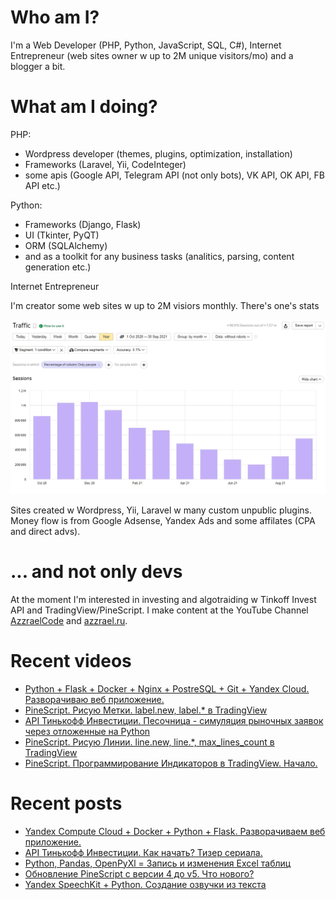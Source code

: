 # Who am I?

I'm a Web Developer (PHP, Python, JavaScript, SQL, C#), Internet Entrepreneur (web sites owner w up to 2M unique visitors/mo) and a blogger a bit.

# What am I doing?

PHP:
- Wordpress developer (themes, plugins, optimization, installation) 
- Frameworks (Laravel, Yii, CodeInteger)
- some apis (Google API, Telegram API (not only bots), VK API, OK API, FB API etc.)

Python:
- Frameworks (Django, Flask)
- UI (Tkinter, PyQT)
- ORM (SQLAlchemy)
- and as a toolkit for any business tasks (analitics, parsing, content generation etc.)

Internet Entrepreneur

I'm creator some web sites w up to 2M visiors monthly. There's one's stats

![Unique visitors in 2021](https://github.com/AzzraelCode/AzzraelCode/blob/main/images/n.jpg?raw=true)

Sites created w Wordpress, Yii, Laravel w many custom unpublic plugins. Money flow is from Google Adsense, Yandex Ads and some affilates (CPA and direct advs).

# ... and not only devs

At the moment I'm interested in investing and algotraiding w Tinkoff Invest API and TradingView/PineScript. I make content at the YouTube Channel [AzzraelCode](https://www.youtube.com/channel/UCf6kozNejHoQuFhBDB8cfxA) and [azzrael.ru](https://azzrael.ru). 

# Recent videos

<!-- AZZCODEYT:START -->
- [Python + Flask + Docker + Nginx + PostreSQL + Git + Yandex Cloud. Разворачиваю веб приложение.](https://www.youtube.com/watch?v=w7Sx_QNCekE)
- [PineScript. Рисую Метки. label.new, label.* в TradingView](https://www.youtube.com/watch?v=Xql_tCBZGVg)
- [API Тинькофф Инвестиции. Песочница - симуляция рыночных заявок через отложенные на Python](https://www.youtube.com/watch?v=B7jjyFu4CXE)
- [PineScript. Рисую Линии. line.new, line.*, max_lines_count в TradingView](https://www.youtube.com/watch?v=towI2HXEH-Q)
- [PineScript. Программирование Индикаторов в TradingView. Начало.](https://www.youtube.com/watch?v=yQcAtO8usTg)
<!-- AZZCODEYT:END -->


# Recent posts

<!-- AZZRAELRU:START -->
- [Yandex Compute Cloud + Docker + Python + Flask. Разворачиваем веб приложение.](https://azzrael.ru/yandex-compute-cloud-docker-python-flask)
- [API Тинькофф Инвестиции. Как начать? Тизер сериала.](https://azzrael.ru/api-ti)
- [Python, Pandas, OpenPyXl = Запись и изменения Excel таблиц](https://azzrael.ru/python-pandas-openpyxl-excel)
- [Обновление PineScript с версии 4 до v5. Что нового?](https://azzrael.ru/pinescript-v5-update-library)
- [Yandex SpeechKit + Python. Создание озвучки из текста](https://azzrael.ru/yandex-speechkit-python)
<!-- AZZRAELRU:END -->

